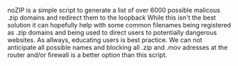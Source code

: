 noZIP is a simple script to generate a list of over 6000 possible malicous .zip domains and redirect them to the loopback
While this isn't the best solution it can hopefully help with some common filenames being registered as .zip domains and being 
used to direct users to potentially dangerous websites. As allways, educating users is best practice. We can not anticipate all possible names
and blocking all .zip and .mov adresses at the router and/or firewall is a better option than this script. 
